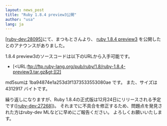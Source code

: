 ```yaml
---
layout: news_post
title: "Ruby 1.8.4 preview3公開"
author: "usa"
lang: ja
---
```


[\[ruby-dev:28095\]][1]にて、まつもとさんより、 [ruby 1.8.4 preview3][2]
を公開したとのアナウンスがありました。

1\.8.4 preview3のソースコードは以下のURLから入手可能です。

* [&lt;URL:ftp://ftp.ruby-lang.org/pub/ruby/1.8/ruby-1.8.4-preview3.tar.gz&gt;][2]

md5sumは 1ba94874e1a253d3f1373533553080ae です。 また、サイズは 4312917 バイトです。

繰り返しになりますが、Ruby 1.8.4の正式版は12月24日にリリースされる予定です([\[ruby-dev:27268\]][3])。
それまでに不具合を修正するため、問題点を発見された方はruby-dev MLなどに早めにご報告ください。 よろしくお願いいたします。



[1]: http://blade.nagaokaut.ac.jp/cgi-bin/scat.rb/ruby/ruby-dev/28095
[2]: ftp://ftp.ruby-lang.org/pub/ruby/1.8/ruby-1.8.4-preview3.tar.gz
[3]: http://blade.nagaokaut.ac.jp/cgi-bin/scat.rb/ruby/ruby-dev/27268
